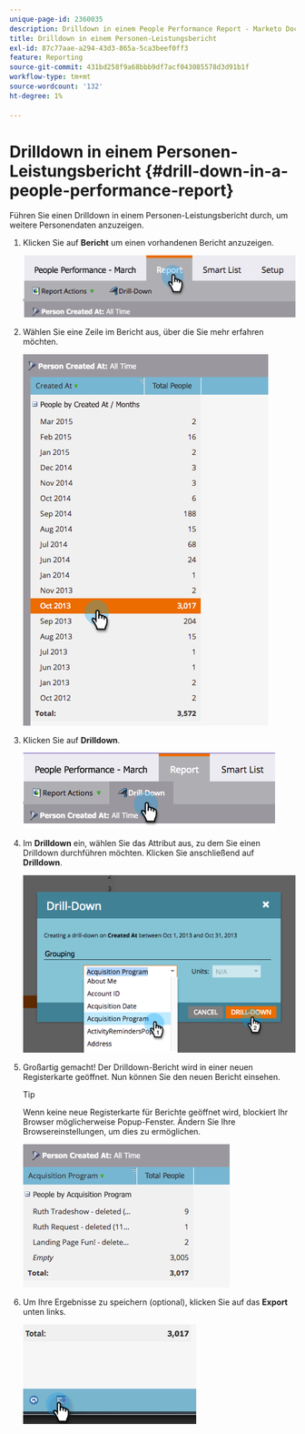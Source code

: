 ```yaml
---
unique-page-id: 2360035
description: Drilldown in einem People Performance Report - Marketo Docs - Produktdokumentation
title: Drilldown in einem Personen-Leistungsbericht
exl-id: 87c77aae-a294-43d3-865a-5ca3beef0ff3
feature: Reporting
source-git-commit: 431bd258f9a68bbb9df7acf043085578d3d91b1f
workflow-type: tm+mt
source-wordcount: '132'
ht-degree: 1%

---
```


# Drilldown in einem Personen-Leistungsbericht {#drill-down-in-a-people-performance-report}

Führen Sie einen Drilldown in einem Personen-Leistungsbericht durch, um weitere Personendaten anzuzeigen.

1. Klicken Sie auf **Bericht** um einen vorhandenen Bericht anzuzeigen.

   ![](assets/one.png)

1. Wählen Sie eine Zeile im Bericht aus, über die Sie mehr erfahren möchten.

   ![](assets/two.png)

1. Klicken Sie auf **Drilldown**.

   ![](assets/three.png)

1. Im **Drilldown** ein, wählen Sie das Attribut aus, zu dem Sie einen Drilldown durchführen möchten. Klicken Sie anschließend auf **Drilldown**.

   ![](assets/four.png)

1. Großartig gemacht! Der Drilldown-Bericht wird in einer neuen Registerkarte geöffnet. Nun können Sie den neuen Bericht einsehen.

   >[!TIP]
   >
   >Wenn keine neue Registerkarte für Berichte geöffnet wird, blockiert Ihr Browser möglicherweise Popup-Fenster. Ändern Sie Ihre Browsereinstellungen, um dies zu ermöglichen.

   ![](assets/five.png)

1. Um Ihre Ergebnisse zu speichern (optional), klicken Sie auf das **Export** unten links.

   ![](assets/six.png)
